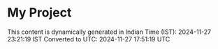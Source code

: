 # My Project

This content is dynamically generated in Indian Time (IST): 2024-11-27 23:21:19 IST
Converted to UTC: 2024-11-27 17:51:19 UTC
